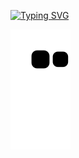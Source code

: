 [![Typing SVG](https://readme-typing-svg.herokuapp.com/?color=00FFFF&size=35&center=true&vCenter=true&width=1000&lines=Olá,+Meu+Nome+é+Douglas;+:%29)](https://git.io/typing-svg)

  ![Snake animation](https://github.com/rafaballerini/rafaballerini/blob/output/github-contribution-grid-snake.svg)
